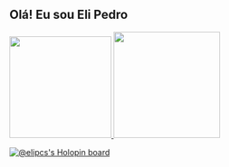 ## Olá! Eu sou Eli Pedro

<div>
<a href="https://github.com/elipcs">
<img height="180cm" src="https://github-readme-stats.vercel.app/api?username=elipcs&show_icons-true&theme-dracula&include_all_commits-true&count_private=true"/>
<img height="188cm" src="https://github-readme-stats.vercel.app/api/top-langs/?username-elipcs&layout-compact&langs_count-16&theme-dracula"/>
</div>

[![@elipcs's Holopin board](https://holopin.me/elipcs)](https://holopin.io/@elipcs)
